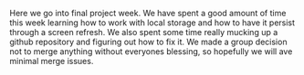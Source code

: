 Here we go into final project week.
We have spent a good amount of time this week learning how to work with local storage and how to have it persist through a screen refresh.
We also spent some time really mucking up a github repository and figuring out how to fix it. We made a group decision not to merge anything without everyones blessing, so hopefully we will ave minimal merge issues.
